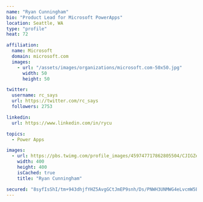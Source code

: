 ```yaml
---
name: "Ryan Cunningham"
bio: "Product Lead for Microsoft PowerApps"
location: Seattle, WA
type: "profile"
heat: 72

affiliation:
  name: Microsoft
  domain: microsoft.com
  images:
    - url: "/assets/images/organizations/microsoft.com-50x50.jpg"
      width: 50
      height: 50

twitter:
  username: rc_says
  url: https://twitter.com/rc_says
  followers: 2753

linkedin:
  url: https://www.linkedin.com/in/rycu

topics:
  - Power Apps

images:
  - url: https://pbs.twimg.com/profile_images/459747717862805504/CJIGZejd_400x400.png
    width: 400
    height: 400
    isCached: true
    title: "Ryan Cunningham"

secured: "8syfIsShI/tm+943dhjfYHZ5AvgGCtJmEP9snh/Ds/PNWH3UNMWG4eLvcmW5ERpZoErTP9zQFYn8zG0DlF96b6W7z4tFny9y7qrAEhIzeEuZKARuOzQc7qZCDzgIFKRSDin2eoj6V1+3gIUHme3p2mi8PpayhwmdbdPN34R6bx3gl06cAlU6KapIo+QXWWPTyEvu9IO6zhcMTdwA95y+rkBSAznPWew9LOt67HWuzQm4LPu8UTFpXmBtI/xw++iA7aIIab8Dt/rxj33siZsGSTktEWi3QysIw/CTcSm+cA1QSBly1DRuKliMIumOifo6obFi7wJEybw8gST0xN3YMCdo12JHBTe53aamJUNt4HBLXlj5Xd4LIgAbsk7Z2vxG0RRIhsdm4kWiA0Omd4Cgattx0a+lQxRO8i2XdR5MO2k=;UFXSMw/jX6QO5ltfEiBsuQ=="
---
```


